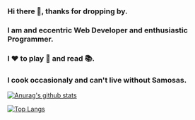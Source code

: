 ### Hi there 👋, thanks for dropping by. 
### I am and eccentric Web Developer and enthusiastic Programmer. 
### I :hearts: to play :basketball: and read :books:. 
### I cook occasionaly and can't live without Samosas.

[![Anurag's github stats](https://github-readme-stats.vercel.app/api?username=harshjoeyit&show_icons=true&theme=react)](http://harshjoeyit.github.io/)

[![Top Langs](https://github-readme-stats.vercel.app/api/top-langs/?username=harshjoeyit&theme=react&langs_count=8)](http://harshjoeyit.github.io/)
